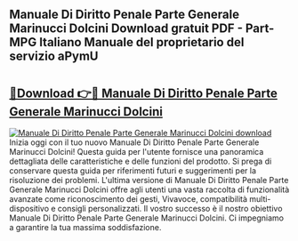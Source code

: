 ## Manuale Di Diritto Penale Parte Generale Marinucci Dolcini Download gratuit PDF - Part-MPG Italiano Manuale del proprietario del servizio aPymU

# <h2><a href="http://dfdnwxc.blite.top/?on=Manuale+Di+Diritto+Penale+Parte+Generale+Marinucci+Dolcini">🔗Download 👉🔴 Manuale Di Diritto Penale Parte Generale Marinucci Dolcini</a></h2>

[![Manuale Di Diritto Penale Parte Generale Marinucci Dolcini download](https://i.imgur.com/lujVjoI.png)](http://dfdnwxc.blite.top/?on=Manuale+Di+Diritto+Penale+Parte+Generale+Marinucci+Dolcini)
Inizia oggi con il tuo nuovo Manuale Di Diritto Penale Parte Generale Marinucci Dolcini! Questa guida per l'utente fornisce una panoramica dettagliata delle caratteristiche e delle funzioni del prodotto. Si prega di conservare questa guida per riferimenti futuri e suggerimenti per la risoluzione dei problemi. L'ultima versione di Manuale Di Diritto Penale Parte Generale Marinucci Dolcini offre agli utenti una vasta raccolta di funzionalità avanzate come riconoscimento dei gesti, Vivavoce, compatibilità multi-dispositivo e consigli personalizzati. Il vostro successo è il nostro obiettivo Manuale Di Diritto Penale Parte Generale Marinucci Dolcini. Ci impegniamo a garantire la tua massima soddisfazione.
